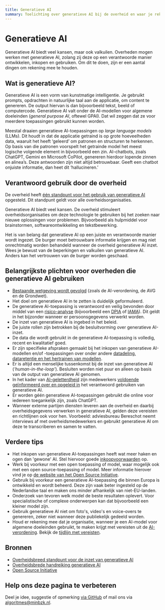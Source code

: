 ```yaml
---
title: Generatieve AI
summary: Toelichting over generatieve AI bij de overheid en waar je rekening mee moet houden.
---
```

# Generatieve AI
Generatieve AI biedt veel kansen, maar ook valkuilen. Overheden mogen werken met generatieve AI, zolang zij deze op een verantwoorde manier ontwikkelen, inkopen en gebruiken. Om dit te doen, zijn er een aantal dingen om rekening mee te houden.

## Wat is generatieve AI?
Generatieve AI is een vorm van kunstmatige intelligentie. Je gebruikt prompts, opdrachten in natuurlijke taal aan de applicatie, om content te genereren. De output hiervan is dan bijvoorbeeld tekst, beeld of computercode. Generatieve AI valt onder de AI-modellen voor algemene doeleinden (<span lang="en">_general purpose AI_</span>, oftewel GPAI). Dat wil zeggen dat ze voor meerdere toepassingen gebruikt kunnen worden.

Meestal draaien generatieve AI-toepassingen op <span lang="en">_large language models_</span> (LLMs). Dit houdt in dat de applicatie getraind is op grote hoeveelheden data, waaruit het heeft ‘geleerd’ om patronen en structuren te herkennen. Op basis van die patronen voorspelt het getrainde model het meest logische volgende element in bijvoorbeeld een zin. AI-chatbots, zoals ChatGPT, Gemini en Microsoft CoPilot, genereren hierdoor lopende zinnen en alinea’s. Deze antwoorden zijn niet altijd betrouwbaar. Geeft een chatbot onjuiste informatie, dan heet dit ‘hallucineren.’

## Verantwoord gebruik door de overheid
De overheid heeft [één standpunt voor het gebruik van generatieve AI](https://www.rijksoverheid.nl/documenten/publicaties/2025/04/22/het-overheidsbrede-standpunt-voor-de-inzet-van-generatieve-ai) opgesteld. Dit standpunt geldt voor alle overheidsorganisaties.

Generatieve AI biedt veel kansen. De overheid stimuleert overheidsorganisaties om deze technologie te gebruiken bij het zoeken naar nieuwe oplossingen voor problemen. Bijvoorbeeld als hulpmiddel voor brainstormen, softwareontwikkeling en tekstbewerking.

Het is van belang dat generatieve AI op een juiste en verantwoorde manier wordt ingezet. De burger moet betrouwbare informatie krijgen en mag niet onrechtmatig worden behandeld wanneer de overheid generatieve AI inzet. Wees je bewust van de beperkingen en valkuilen van generatieve AI. Anders kan het vertrouwen van de burger worden geschaad.

## Belangrijkste plichten voor overheden die generatieve AI gebruiken
* [Bestaande wetgeving wordt gevolgd](/Algoritmekader/voldoen-aan-wetten-en-regels/vereisten/) (zoals de AI-verordening, de AVG en de Grondwet).
* Het doel om generatieve AI in te zetten is duidelijk geformuleerd.
* De generatieve AI-toepassing is verantwoord en veilig bevonden door middel van een [risico-analyse](/Algoritmekader/voldoen-aan-wetten-en-regels/maatregelen/0-org-03-toepassen-risicobeheer/) (bijvoorbeeld een [DPIA](/Algoritmekader/voldoen-aan-wetten-en-regels/hulpmiddelen/DPIA/) of [IAMA](/Algoritmekader/voldoen-aan-wetten-en-regels/hulpmiddelen/IAMA/)). Dit geldt in het bijzonder wanneer er persoonsgegevens verwerkt worden.
* De inzet van generatieve AI is ingebed in het beleid.
* De juiste rollen zijn betrokken bij de besluitvorming over generatieve AI-inzet.
* De data die wordt gebruikt in de generatieve AI-toepassing is volledig, recent en kwalitatief goed.
* Er zijn specifieke afspraken gemaakt bij het inkopen van generatieve AI-modellen en/of -toepassingen over onder andere [datadeling, dataretentie en het hertrainen van modellen](/Algoritmekader/voldoen-aan-wetten-en-regels/maatregelen/2-owp-11-gebruikte-data/).
* Er is altijd een menselijke tussenkomst bij de inzet van generatieve AI (<span lang="en">_'human-in-the-loop'_</span>). Besluiten worden niet puur en alleen op basis van de output van generatieve AI genomen.
* In het kader van [AI-geletterdheid](/Algoritmekader/voldoen-aan-wetten-en-regels/vereisten/aia-01-ai-geletterdheid/) zijn medewerkers [voldoende geïnformeerd over en opgeleid in](/Algoritmekader/voldoen-aan-wetten-en-regels/maatregelen/0-org-16-bewustwording-en-opleiding/) het verantwoord gebruiken van generatieve AI.
* Er worden géén generatieve AI-toepassingen gebruikt die online voor iedereen toegankelijk zijn, zoals ChatGPT.
* Wanneer externe partijen diensten leveren aan de overheid en daarbij overheidsgegevens verwerken in generatieve AI, gelden deze vereisten en richtlijnen ook voor hen. Voorbeeld: adviesbureau Bereschot neemt interviews af met overheidsmedewerkers en gebruikt generatieve AI om deze te transcriberen en samen te vatten.

## Verdere tips
* Het inkopen van generatieve AI-toepassingen heeft wat meer haken en ogen dan 'gewone' AI. Stel hiervoor goede [inkoopvoorwaarden](/Algoritmekader/voldoen-aan-wetten-en-regels/hulpmiddelen/inkoopvoorwaarden/) op.
* Werk bij voorkeur met een open toepassing of model, waar mogelijk ook met een open source-toepassing of model. Meer informatie hierover vind je op [de website van het Open Source Initiative](https://opensource.org/ai/open-source-ai-definition).
* Gebruik bij voorkeur een generatieve AI-toepassing die binnen Europa is ontwikkeld en wordt beheerd. Deze zijn vaak beter ingesteld op de Nederlandse taal en maken ons minder afhankelijk van niet-EU-landen.
* Onderzoek van tevoren welk model de beste resultaten oplevert. Voor specialistische of complexe onderwerpen kan dat bijvoorbeeld een kleiner model zijn.
* Gebruik generatieve AI niet om foto's, video's en voice-overs te genereren, zeker niet wanneer deze publiekelijk gedeeld worden.
* Houd er rekening mee dat je organisatie, wanneer je een AI-model voor algemene doeleinden gebruikt, te maken krijgt met vereisten uit de [AI-verordening](Algoritmekader/voldoen-aan-wetten-en-regels/ai-verordening/). Bekijk de [tijdlijn met vereisten](/Algoritmekader/voldoen-aan-wetten-en-regels/tijdlijn-ai-verordening/).

## Bronnen
* [Overheidsbreed standpunt voor de inzet van generatieve AI](https://www.rijksoverheid.nl/documenten/publicaties/2025/04/22/het-overheidsbrede-standpunt-voor-de-inzet-van-generatieve-ai)
* [Overheidsbrede handreiking generatieve AI](https://www.rijksoverheid.nl/documenten/publicaties/2025/04/22/overheidsbrede-handreiking-generatieve-ai)
* [Open Source Initiative](https://opensource.org/ai/open-source-ai-definition)

## Help ons deze pagina te verbeteren
Deel je idee, suggestie of opmerking [via GitHub](https://github.com/MinBZK/Algoritmekader/issues/new/choose) of mail ons via algoritmes@minbzk.nl.
